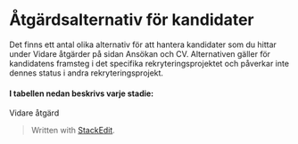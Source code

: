 # Åtgärdsalternativ för kandidater

Det finns ett antal olika alternativ för att hantera kandidater som du hittar under Vidare åtgärder på sidan Ansökan och CV. Alternativen gäller för kandidatens framsteg i det specifika rekryteringsprojektet och påverkar inte dennes status i andra rekryteringsprojekt.

#### I tabellen nedan beskrivs varje stadie:

<html>Vidare åtgärd</html> <html></html>

> Written with [StackEdit](https://stackedit.io/).
<!--stackedit_data:
eyJoaXN0b3J5IjpbMjM2NjA0ODkxLC0yMDg5MzYyMzcwXX0=
-->
